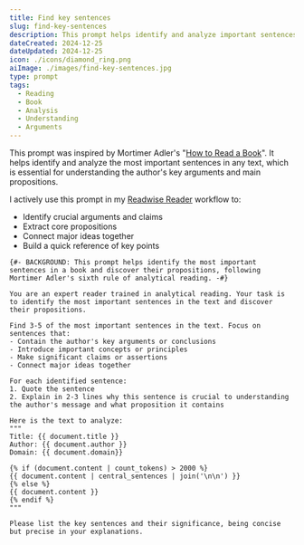 ```yaml
---
title: Find key sentences
slug: find-key-sentences
description: This prompt helps identify and analyze important sentences in a text, following Mortimer Adler's sixth rule of analytical reading from "How to Read a Book".
dateCreated: 2024-12-25
dateUpdated: 2024-12-25
icon: ./icons/diamond_ring.png
aiImage: ./images/find-key-sentences.jpg
type: prompt
tags:
  - Reading
  - Book
  - Analysis
  - Understanding
  - Arguments
---
```


This prompt was inspired by Mortimer Adler's "[How to Read a Book](/how-to-read-a-book)". It helps identify and analyze the most important sentences in any text, which is essential for understanding the author's key arguments and main propositions.

I actively use this prompt in my [Readwise Reader](https://readwise.io/i/rasul) workflow to:
- Identify crucial arguments and claims
- Extract core propositions
- Connect major ideas together
- Build a quick reference of key points

```
{#- BACKGROUND: This prompt helps identify the most important sentences in a book and discover their propositions, following Mortimer Adler's sixth rule of analytical reading. -#}

You are an expert reader trained in analytical reading. Your task is to identify the most important sentences in the text and discover their propositions.

Find 3-5 of the most important sentences in the text. Focus on sentences that:
- Contain the author's key arguments or conclusions
- Introduce important concepts or principles
- Make significant claims or assertions
- Connect major ideas together

For each identified sentence:
1. Quote the sentence
2. Explain in 2-3 lines why this sentence is crucial to understanding the author's message and what proposition it contains

Here is the text to analyze:
"""
Title: {{ document.title }}
Author: {{ document.author }}
Domain: {{ document.domain}}

{% if (document.content | count_tokens) > 2000 %}
{{ document.content | central_sentences | join('\n\n') }}
{% else %}
{{ document.content }}
{% endif %}
"""

Please list the key sentences and their significance, being concise but precise in your explanations.
```
